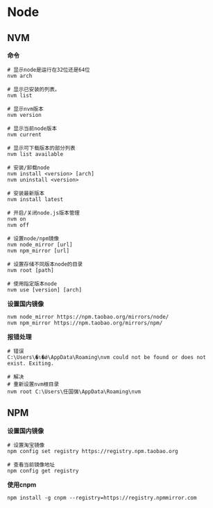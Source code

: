 # Node

## NVM

**命令**

```shell
# 显示node是运行在32位还是64位
nvm arch

# 显示已安装的列表。
nvm list

# 显示nvm版本
nvm version

# 显示当前node版本
nvm current

# 显示可下载版本的部分列表
nvm list available 

# 安装/卸载node
nvm install <version> [arch]
nvm uninstall <version>

# 安装最新版本
nvm install latest

# 开启/关闭node.js版本管理
nvm on
nvm off

# 设置node/npm镜像
nvm node_mirror [url]
nvm npm_mirror [url]

# 设置存储不同版本node的目录
nvm root [path]

# 使用指定版本node
nvm use [version] [arch]
```

**设置国内镜像**

```shell
nvm node_mirror https://npm.taobao.org/mirrors/node/
nvm npm_mirror https://npm.taobao.org/mirrors/npm/
```

**报错处理**

```shell
# 错误
C:\Users\�ι�ǿ\AppData\Roaming\nvm could not be found or does not exist. Exiting.

# 解决
# 重新设置nvm根目录
nvm root C:\Users\任国强\AppData\Roaming\nvm
```



## NPM

**设置国内镜像**

```shell
# 设置淘宝镜像
npm config set registry https://registry.npm.taobao.org

# 查看当前镜像地址
npm config get registry
```

**使用cnpm**

```shell
npm install -g cnpm --registry=https://registry.npmmirror.com
```

